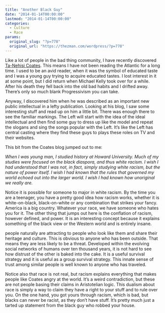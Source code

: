 ```yaml
---
title: "Another Black Guy"
date: "2014-01-14T00:00:00"
lastmod: "2014-01-14T00:00:00"
categories:
  - Culture
  - Race
params:
  original_slug: "?p=778"
  original_url: "https://thezman.com/wordpress/?p=778"
---
```


Like a lot of people in the bad thing community, I have recently
discovered [Ta-Nehisi
Coates](http://www.theatlantic.com/ta-nehisi-coates/). This means I have
not been reading the Atlantic for a long time. I used to be an avid
reader, when it was the symbol of educated taste and I was a young guy
trying to acquire educated tastes. I lost interest in it at some point,
but I did return when Michael Kelly took over for a while. After his
death they fell back into the old bad habits and I drifted away. There’s
only so much blank Progressivism you can take.

Anyway, I discovered him when he was described as an important new
public intellectual in a lefty publication. Looking at his blog, I saw
some interesting stuff and read up on him a little bit. There was enough
there to see the familiar markings. The Left will start with the idea of
the ideal intellectual and then find some guy to dress up like the model
and repeat the slogans and sing the songs popular with the Left. It’s
like the Left has central casting where they find these guys to plays
these roles on TV and their websites.

This bit from the Coates blog jumped out to me:

*When I was young man, I studied history at Howard University. Much of
my studies were focused on the black diaspora, and thus white racism. I
wish I had understood that I was not, in fact, simply studying white
racism, but the nature of power itself. I wish I had known that the
rules that governed my world echoed out into the larger world. I wish I
had known how unoriginal we really are.*

Notice it is possible for someone to major in white racism. By the time
you are a teenager, you have a pretty good idea how racism works,
whether it is white-on-black, black-on-white or any combination that
strikes your fancy. America is a big country. Whatever your race, we
have someone who hates you for it. The other thing that jumps out here
is the conflation of racism, however defined, and power. It is an
interesting concept because it explains something of the black view or
the Western world and is entirely insane.

people naturally are attracting to people who look like them and share
their heritage and culture. This is obvious to anyone who has been
outside. That means they are less likely to be a threat. Developed
within the evolving social networks of humans over ten thousand years,
it is not hard to see how distrust of the other is baked into the cake.
It is a useful survival strategy and it is useful as a group survival
strategy. This innate sense of trust among similar people is well known
to anyone who has traveled.

Notice also that race is not real, but racism explains everything that
makes people like Coates angry at the world. It’s a weird contradiction,
but these are not people basing their claims in Aristotelian logic. This
dualism about race is simply a way to claim they have a right to your
stuff and to rule over you. On the one hand, you got yours through
racism, which is bad, but blacks can never be racist, as they don’t have
stuff. It’s pretty much just a tarted up statement from the black guy
who robbed your house.
